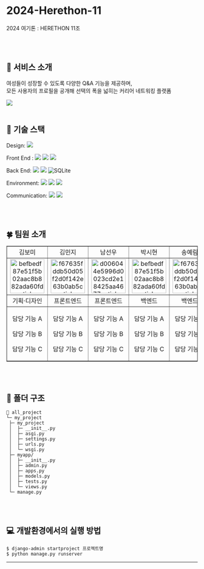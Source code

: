 # 2024-Herethon-11
2024 여기톤 : HERETHON 11조

<br/>
<br/>

## 📙 서비스 소개
여성들이 성장할 수 있도록 다양한 Q&A 기능을 제공하며, <br/>
모든 사용자의 프로필을 공개해 선택의 폭을 넓히는 커리어 네트워킹 플랫폼
<br/>

<img src="https://github.com/2024-HERETHON/2024-Herethon-11/assets/128691874/2fed4185-a3ad-4bd1-9f91-484b4ae739b0">

<br/>
<br/>

## 🔧 기술 스택
 
<span>Design: </span>
<span><img src="https://img.shields.io/badge/figma-F24E1E?style=for-the-badge&logo=figma&logoColor=white"></span>

<span>Front End :</span> 
<span><img src="https://img.shields.io/badge/html5-E34F26?style=for-the-badge&logo=html5&logoColor=white"></span>
<span><img src="https://img.shields.io/badge/css-1572B6?style=for-the-badge&logo=css3&logoColor=white"></span>
<span><img src="https://img.shields.io/badge/javascript-F7DF1E?style=for-the-badge&logo=javascript&logoColor=black"></span>

<span>Back End: </span>
<span><img src="https://img.shields.io/badge/python-3776AB?style=for-the-badge&logo=python&logoColor=white"></span>
<span><img src="https://img.shields.io/badge/django-092E20?style=for-the-badge&logo=django&logoColor=white"></span>
<span>![SQLite](https://img.shields.io/badge/sqlite-%2307405e.svg?style=for-the-badge&logo=sqlite&logoColor=white)</span>

<span>Environment: </span>
<span><img src="https://img.shields.io/badge/git-F05032?style=for-the-badge&logo=git&logoColor=white"></span>
<span><img src="https://img.shields.io/badge/github-181717?style=for-the-badge&logo=github&logoColor=white"></span>
<span><img src="https://img.shields.io/badge/visualstudiocode-007ACC?style=for-the-badge&logo=visualstudiocode&logoColor=white"></span>

<span>Communication: </span>
<span><img src="https://img.shields.io/badge/discord-5865F2?style=for-the-badge&logo=discord&logoColor=white"></span>
<span><img src="https://img.shields.io/badge/notion-000000?style=for-the-badge&logo=notion&logoColor=white"></span>

<br/>
<br/>

## 🍀 팀원 소개
  <table border="" cellspacing="0" cellpadding="0" width="100%">
  <tr width="100%">
  <td align="center">김보미</a></td>
  <td align="center">김민지</a></td>
  <td  align="center">남선우</a></td>
  <td align="center">박시현</a></td>
  <td align="center">송예림</a></td>
  <td  align="center">여현정</a></td>
  </tr>
  <tr width="100%">
  <td  align="center"><img src="https://github.com/2024-HERETHON/2024-Herethon-11/assets/128691874/93052a06-f617-4121-860f-ebd75e3d5eff" alt="befbedf87e51f5b02aac8b882ada60fd-sticker" border="0" width="90px"></a></td>
  <td  align="center"><a href="https://imgbb.com/"><img src="https://i.ibb.co/MRr1QMW/f67635fddb50d05f2d0f142e63b0ab5c-sticker.png" alt="f67635fddb50d05f2d0f142e63b0ab5c-sticker" border="0" width="90px"></a></td>
  <td  align="center"><img src="https://github.com/2024-HERETHON/2024-Herethon-11/assets/128691874/ccd1ef3b-af06-4191-9526-019afe1f2ddf" alt="d006044e5996d0023cd2e18425aa4677-sticker" border="0" width="90px"></a></td>
  <td  align="center"><img src="https://github.com/2024-HERETHON/2024-Herethon-11/assets/128691874/3ff7306c-d2d5-4fc9-9f5d-a8622df036f2" alt="befbedf87e51f5b02aac8b882ada60fd-sticker" border="0" width="90px"></a></td>
  <td  align="center"><img src="https://github.com/2024-HERETHON/2024-Herethon-11/assets/128691874/0230cf9c-c72f-479f-827e-0aeab1442faa" alt="f67635fddb50d05f2d0f142e63b0ab5c-sticker" border="0" width="90px"></a></td>
  <td  align="center"><a href="https://imgbb.com/"><img src="https://i.ibb.co/2KDG82L/d006044e5996d0023cd2e18425aa4677-sticker.png" alt="d006044e5996d0023cd2e18425aa4677-sticker" border="0" width="90px"></a></td>
  </tr>
  <tr width="100%">
  <td  align="center">기획·디자인</td>
  <td  align="center">프론트엔드</td>
  <td  align="center">프론트엔드</td>
  <td  align="center">백엔드</td>
  <td  align="center">백엔드</td>
  <td  align="center">백엔드</td>
     </tr>
      <tr width="100%">
          <td  align="center"><p>담당 기능 A</p><p>담당 기능 B</p><p>담당 기능 C</p></td>
           <td  align="center"><p>담당 기능 A</p><p>담당 기능 B</p><p>담당 기능 C</p></td>
            <td  align="center"><p>담당 기능 A</p><p>담당 기능 B</p><p>담당 기능 C</p></td>
              <td  align="center"><p>담당 기능 A</p><p>담당 기능 B</p><p>담당 기능 C</p></td>
                <td  align="center"><p>담당 기능 A</p><p>담당 기능 B</p><p>담당 기능 C</p></td>
                  <td  align="center"><p>담당 기능 A</p><p>담당 기능 B</p><p>담당 기능 C</p></td>
     </tr>
  </table>
  
<br/>
<br/>

## 📂 폴더 구조

  ```
  📂 all_project
  └─ my_project
   ├─ my_project
   │  ├─ __init__.py
   │  ├─ asgi.py
   │  ├─ settings.py
   │  ├─ urls.py
   │  └─ wsgi.py
   ├─ myapp/
   │  ├─ __init__.py
   │  ├─ admin.py
   │  ├─ apps.py
   │  ├─ models.py
   │  ├─ tests.py
   │  └─ views.py
   └─ manage.py
  ```

<br/>
<br/>

## 💻 개발환경에서의 실행 방법
  ```
  $ django-admin startproject 프로젝트명
  $ python manage.py runserver
  ```
  <hr/>
